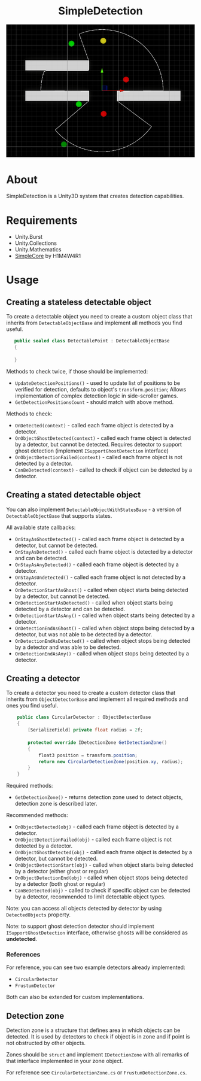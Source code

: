 <div align="center">
  <h1>SimpleDetection</h1>
  <img src="https://github.com/H1M4W4R1/Detection2D/blob/master/Images/Screenshot0000.png" alt="Preview screenshot"/>
</div>

# About

SimpleDetection is a Unity3D system that creates detection capabilities.

# Requirements

* Unity.Burst
* Unity.Collections
* Unity.Mathematics
* [SimpleCore](https://github.com/H1M4W4R1/SimpleCore) by H1M4W4R1

# Usage

## Creating a stateless detectable object

To create a detectable object you need to create a custom object class that inherits from
`DetectableObjectBase` and implement all methods you find useful.

```csharp
   public sealed class DetectablePoint : DetectableObjectBase
   {
       
   }
```

Methods to check twice, if those should be implemented:

* `UpdateDetectionPositions()` - used to update list of positions to be verified for detection, defaults to object's
  `transform.position`; Allows implementation of complex detection logic in side-scroller games.
* `GetDetectionPositionsCount` - should match with above method.

Methods to check:

* `OnDetected(context)` - called each frame object is detected by a detector.
* `OnObjectGhostDetected(context)` - called each frame object is detected by a detector, but cannot be detected.
  Requires detector to support ghost detection (implement `ISupportGhostDetection` interface)
* `OnObjectDetectionFailed(context)` - called each frame object is not detected by a detector.
* `CanBeDetected(context)` - called to check if object can be detected by a detector.

## Creating a stated detectable object

You can also implement `DetectableObjectWithStatesBase` - a version of `DetectableObjectBase` that
supports states.

All available state callbacks:

* `OnStayAsGhostDetected()` - called each frame object is detected by a detector, but cannot be detected.
* `OnStayAsDetected()` - called each frame object is detected by a detector and can be detected.
* `OnStayAsAnyDetected()` - called each frame object is detected by a detector.
* `OnStayAsUndetected()` - called each frame object is not detected by a detector.
* `OnDetectionStartAsGhost()` - called when object starts being detected by a detector, but cannot be detected.
* `OnDetectionStartAsDetected()` - called when object starts being detected by a detector and can be detected.
* `OnDetectionStartAsAny()` - called when object starts being detected by a detector.
* `OnDetectionEndAsGhost()` - called when object stops being detected by a detector, but was not able to be detected by
  a detector.
* `OnDetectionEndAsDetected()` - called when object stops being detected by a detector and was able to be detected.
* `OnDetectionEndAsAny()` - called when object stops being detected by a detector.

## Creating a detector

To create a detector you need to create a custom detector class that inherits from
`ObjectDetectorBase` and implement all required methods and ones you find useful.

```csharp
    public class CircularDetector : ObjectDetectorBase
    {
        [SerializeField] private float radius = 2f;    

        protected override IDetectionZone GetDetectionZone()
        {
            float3 position = transform.position;
            return new CircularDetectionZone(position.xy, radius);
        }
    }
```

Required methods:

* `GetDetectionZone()` - returns detection zone used to detect objects, detection zone is described later.

Recommended methods:

* `OnObjectDetected(obj)` - called each frame object is detected by a detector.
* `OnObjectDetectionFailed(obj)` - called each frame object is not detected by a detector.
* `OnObjectGhostDetected(obj)` - called each frame object is detected by a detector, but cannot be detected.
* `OnObjectDetectionStart(obj)` - called when object starts being detected by a detector (either ghost or regular)
* `OnObjectDetectionEnd(obj)` - called when object stops being detected by a detector (both ghost or regular)
* `CanBeDetected(obj)` - called to check if specific object can be detected by a detector, recommended to limit
  detectable object types.

Note: you can access all objects detected by detector by using `DetectedObjects` property.

Note: to support ghost detection detector should implement `ISupportGhostDetection` interface, otherwise
ghosts will be considered as **undetected**.

### References

For reference, you can see two example detectors already implemented:

* `CircularDetector`
* `FrustumDetector`

Both can also be extended for custom implementations.

## Detection zone

Detection zone is a structure that defines area in which objects can be detected. It is used by detectors to check if
object is in zone and if point is not obstructed by other objects.

Zones should be `struct` and implement `IDetectionZone` with all remarks of that interface
implemented in your zone object.

For reference see `CircularDetectionZone.cs` or `FrustumDetectionZone.cs`.
